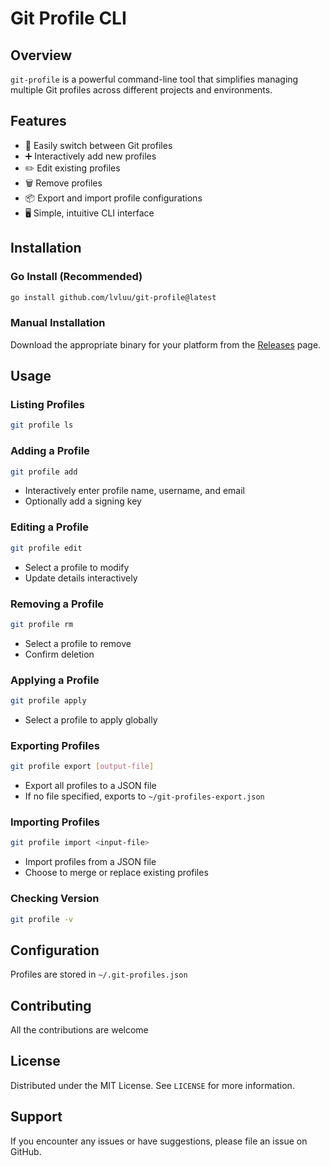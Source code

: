 # Git Profile CLI

## Overview

`git-profile` is a powerful command-line tool that simplifies managing multiple Git profiles across different projects and environments.

## Features

- 🔄 Easily switch between Git profiles
- ➕ Interactively add new profiles
- ✏️ Edit existing profiles
- 🗑️ Remove profiles
- 📦 Export and import profile configurations
- 🖥️ Simple, intuitive CLI interface

## Installation

### Go Install (Recommended)

```bash
go install github.com/lvluu/git-profile@latest
```

### Manual Installation

Download the appropriate binary for your platform from the [Releases](https://github.com/lvluu/git-profile/releases) page.

## Usage

### Listing Profiles

```bash
git profile ls
```

### Adding a Profile

```bash
git profile add
```

- Interactively enter profile name, username, and email
- Optionally add a signing key

### Editing a Profile

```bash
git profile edit
```

- Select a profile to modify
- Update details interactively

### Removing a Profile

```bash
git profile rm
```

- Select a profile to remove
- Confirm deletion

### Applying a Profile

```bash
git profile apply
```

- Select a profile to apply globally

### Exporting Profiles

```bash
git profile export [output-file]
```

- Export all profiles to a JSON file
- If no file specified, exports to `~/git-profiles-export.json`

### Importing Profiles

```bash
git profile import <input-file>
```

- Import profiles from a JSON file
- Choose to merge or replace existing profiles

### Checking Version

```bash
git profile -v
```

## Configuration

Profiles are stored in `~/.git-profiles.json`

## Contributing

All the contributions are welcome

## License

Distributed under the MIT License. See `LICENSE` for more information.

## Support

If you encounter any issues or have suggestions, please file an issue on GitHub.
